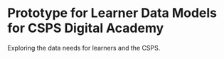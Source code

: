 # Prototype for Learner Data Models for CSPS Digital Academy

Exploring the data needs for learners and the CSPS.